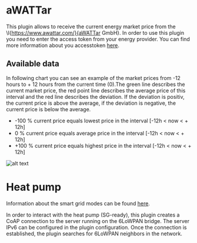 # aWATTar



This plugin allows to receive the current energy market price from the \l{https://www.awattar.com/}{aWATTar GmbH}.
In order to use this plugin you need to enter the access token from your energy provider. You can find more
information about you accesstoken [here](https://www.awattar.com/api-unser-datenfeed).

## Available data

In following chart you can see an example of the market prices from -12 hours to + 12 hours from the current
time (0).The green line describes the current market price, the red point line describes the average
price of this interval and the red line describes the deviation. If the deviation is positiv, the current
price is above the average, if the deviation is negative, the current price is below the average.

* -100 % current price equals lowest price in the interval [-12h < now < + 12h]
* 0 %    current price equals average price in the interval  [-12h < now < + 12h]
* +100 % current price equals highest price in the interval [-12h < now < + 12h]

![alt text](awattar-graph.png "aWATTar graph")
 
# Heat pump

Information about the smart grid modes can be found [here](https://www.waermepumpe.de/sg-ready/).

In order to interact with the heat pump (SG-ready), this plugin creates a CoAP connection to the server running on the
6LoWPAN bridge. The server IPv6 can be configured in the plugin configuration. Once the connection is established, the
plugin searches for 6LoWPAN neighbors in the network.

